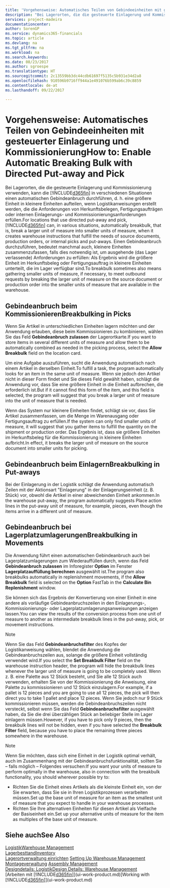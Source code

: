 ```yaml
---
title: 'Vorgehensweise: Automatisches Teilen von Gebindeeinheiten mit gesteuerter Einlagerung und Kommissionierung | Microsoft Docs'
description: "Bei Lagerorten, die die gesteuerte Einlagerung und Kommissionierung verwenden, können Sie eine größere Einheit in kleinere Einheiten aufteilen, wenn Logistikanweisungen erstellt werden, die die Anforderungen von Herkunftsbelegen, Fertigungsaufträgen oder internen Einlagerungs- und Kommissionierungsanforderungen erfüllen."
services: project-madeira
documentationcenter: 
author: SorenGP
ms.service: dynamics365-financials
ms.topic: article
ms.devlang: na
ms.tgt_pltfrm: na
ms.workload: na
ms.search.keywords: 
ms.date: 08/23/2017
ms.author: sgroespe
ms.translationtype: HT
ms.sourcegitcommit: 2c13559bb3dc44cdb61697f5135c5b931e34d2a8
ms.openlocfilehash: 910596b9716ff944a1e491076b599ab6c39c8859
ms.contentlocale: de-at
ms.lasthandoff: 09/22/2017

---
```

# <a name="how-to-enable-automatic-breaking-bulk-with-directed-put-away-and-pick"></a><span data-ttu-id="97c2f-103">Vorgehensweise: Automatisches Teilen von Gebindeeinheiten mit gesteuerter Einlagerung und Kommissionierung</span><span class="sxs-lookup"><span data-stu-id="97c2f-103">How to: Enable Automatic Breaking Bulk with Directed Put-away and Pick</span></span>
<span data-ttu-id="97c2f-104">Bei Lagerorten, die die gesteuerte Einlagerung und Kommissionierung verwenden, kann die [!INCLUDE[d365fin](includes/d365fin_md.md)] in verschiedenen Situationen einen automatischen Gebindeanbruch durchführen, d. h. eine größere Einheit in kleinere Einheiten aufteilen, wenn Logistikanweisungen erstellt werden, die die Anforderungen von Herkunftsbelegen, Fertigungsaufträgen oder internen Einlagerungs- und Kommissionierungsanforderungen erfüllen.</span><span class="sxs-lookup"><span data-stu-id="97c2f-104">For locations that use directed put-away and pick, [!INCLUDE[d365fin](includes/d365fin_md.md)] can, in various situations, automatically breakbulk, that is, break a larger unit of measure into smaller units of measure, when it creates warehouse instructions that fulfill the needs of source documents, production orders, or internal picks and put-aways.</span></span> <span data-ttu-id="97c2f-105">Einen Gebindeanbruch durchzuführen, bedeutet manchmal auch, kleinere Einheiten zusammenzufassen, falls dies notwendig ist, um ausgehende (das Lager verlassende) Anforderungen zu erfüllen: Als Ergebnis wird die größere Einheit im Herkunftsbeleg oder Fertigungsauftrag in kleinere Einheiten unterteilt, die im Lager verfügbar sind.</span><span class="sxs-lookup"><span data-stu-id="97c2f-105">To breakbulk sometimes also means gathering smaller units of measure, if necessary, to meet outbound requests by breaking the larger unit of measure on the source document or production order into the smaller units of measure that are available in the warehouse.</span></span>   

## <a name="breakbulking-in-picks"></a><span data-ttu-id="97c2f-106">Gebindeanbruch beim Kommissionieren</span><span class="sxs-lookup"><span data-stu-id="97c2f-106">Breakbulking in Picks</span></span>  
<span data-ttu-id="97c2f-107">Wenn Sie Artikel in unterschiedlichen Einheiten lagern möchten und der Anwendung erlauben, diese beim Kommissionieren zu kombinieren, wählen Sie das Feld **Gebindeanbruch zulassen** der Lagerortkarte.</span><span class="sxs-lookup"><span data-stu-id="97c2f-107">If you want to store items in several different units of measure and allow them to be automatically combined as needed in the picking process, select the **Allow Breakbulk** field on the location card.</span></span>  

<span data-ttu-id="97c2f-108">Um eine Aufgabe auszuführen, sucht die Anwendung automatisch nach einem Artikel in derselben Einheit.</span><span class="sxs-lookup"><span data-stu-id="97c2f-108">To fulfill a task, the program automatically looks for an item in the same unit of measure.</span></span> <span data-ttu-id="97c2f-109">Wenn sie jedoch den Artikel nicht in dieser Form findet und Sie dieses Feld gewählt haben, schlägt die Anwendung vor, dass Sie eine größere Einheit in die Einheit aufbrechen, die erforderlich ist.</span><span class="sxs-lookup"><span data-stu-id="97c2f-109">But if it cannot find this form of the item, and this field is selected, the program will suggest that you break a larger unit of measure into the unit of measure that is needed.</span></span>  

<span data-ttu-id="97c2f-110">Wenn das System nur kleinere Einheiten findet, schlägt sie vor, dass Sie Artikel zusammenfassen, um die Menge im Warenausgang oder Fertigungsauftrag zu erfüllen.</span><span class="sxs-lookup"><span data-stu-id="97c2f-110">If the system can only find smaller units of measure, it will suggest that you gather items to fulfill the quantity on the shipment or production order.</span></span> <span data-ttu-id="97c2f-111">Das Ergebnis ist, dass sie größere Einheiten im Herkunftsbeleg für die Kommissionierung in kleinere Einheiten aufbricht.</span><span class="sxs-lookup"><span data-stu-id="97c2f-111">In effect, it breaks the larger unit of measure on the source document into smaller units for picking.</span></span>  

## <a name="breakbulking-in-put-aways"></a><span data-ttu-id="97c2f-112">Gebindeanbruch beim Einlagern</span><span class="sxs-lookup"><span data-stu-id="97c2f-112">Breakbulking in Put-aways</span></span>  
<span data-ttu-id="97c2f-113">Bei der Einlagerung in der Logistik schlägt die Anwendung automatisch Zeilen mit der Aktionsart "Einlagerung" in der Einlagerungseinheit (z. B. Stück) vor, obwohl die Artikel in einer abweichenden Einheit ankommen.</span><span class="sxs-lookup"><span data-stu-id="97c2f-113">In the warehouse put-away, the program automatically suggests Place action lines in the put-away unit of measure, for example, pieces, even though the items arrive in a different unit of measure.</span></span>  

## <a name="breakbulking-in-movements"></a><span data-ttu-id="97c2f-114">Gebindeanbruch bei Lagerplatzumlagerungen</span><span class="sxs-lookup"><span data-stu-id="97c2f-114">Breakbulking in Movements</span></span>  
<span data-ttu-id="97c2f-115">Die Anwendung führt einen automatischen Gebindeanbruch auch bei Lagerplatzumlagerungen zum Wiederauffüllen durch, wenn das Feld **Gebindeanbruch zulassen** im Inforegister **Option** im Fenster **Lagerplatzauffüllung berechnen** ausgewählt ist.</span><span class="sxs-lookup"><span data-stu-id="97c2f-115">The program also breakbulks automatically in replenishment movements, if the **Allow Breakbulk** field is selected on the **Option** FastTab in the **Calculate Bin Replenishment** window.</span></span>  

<span data-ttu-id="97c2f-116">Sie können sich das Ergebnis der Konvertierung von einer Einheit in eine andere als vorläufige Gebindeanbruchszeilen in den Einlagerungs-, Kommissionierungs- oder Lagerplatzumlagerungsanweisungen anzeigen lassen.</span><span class="sxs-lookup"><span data-stu-id="97c2f-116">You can view the results of the conversion process from one unit of measure to another as intermediate breakbulk lines in the put-away, pick, or movement instructions.</span></span>  

> [!NOTE]  
>  <span data-ttu-id="97c2f-117">Wenn Sie das Feld **Gebindeanbruchsfilter** des Kopfes der Logistikanweisung wählen, blendet die Anwendung die Gebindeanbruchszeilen aus, solange die größere Einheit vollständig verwendet wird.</span><span class="sxs-lookup"><span data-stu-id="97c2f-117">If you select the **Set Breakbulk Filter** field on the warehouse instruction header, the program will hide the breakbulk lines whenever the larger unit of measure is going to be completely used.</span></span> <span data-ttu-id="97c2f-118">Wenn z. B. eine Palette aus 12 Stück besteht, und Sie alle 12 Stück auch verwenden, erhalten Sie von der Kommissionierung die Anweisung, eine Palette zu kommissionieren und 12 Stück einzulagern.</span><span class="sxs-lookup"><span data-stu-id="97c2f-118">For example, if a pallet is 12 pieces and you are going to use all 12 pieces, the pick will then direct you to take 1 pallet and place 12 pieces.</span></span> <span data-ttu-id="97c2f-119">Wenn Sie jedoch nur 9 Stück kommissionieren müssen, werden die Gebindeanbruchszeilen nicht versteckt, selbst wenn Sie das Feld **Gebindeanbruchsfilter** ausgewählt haben, da Sie die drei überzähligen Stück an beliebiger Stelle im Lager einlagern müssen.</span><span class="sxs-lookup"><span data-stu-id="97c2f-119">However, if you have to pick only 9 pieces, then the breakbulk lines will not be hidden, even if you have selected the **Breakbulk Filter** field, because you have to place the remaining three pieces somewhere in the warehouse.</span></span>  

> [!NOTE]  
>  <span data-ttu-id="97c2f-120">Wenn Sie möchten, dass sich eine Einheit in der Logistik optimal verhält, auch im Zusammenhang mit der Gebindeanbruchsfunktionalität, sollten Sie – falls möglich – Folgendes versuchen:</span><span class="sxs-lookup"><span data-stu-id="97c2f-120">If you want your units of measure to perform optimally in the warehouse, also in connection with the breakbulk functionality, you should wherever possible try to:</span></span>  
>   
> - <span data-ttu-id="97c2f-121">Richten Sie die Einheit eines Artikels als die kleinste Einheit ein, von der Sie erwarten, dass Sie sie in Ihren Logistikprozessen verarbeiten müssen.</span><span class="sxs-lookup"><span data-stu-id="97c2f-121">Set up the base unit of measure for an item as the smallest unit of measure that you expect to handle in your warehouse processes.</span></span>  
> - <span data-ttu-id="97c2f-122">Richten Sie Ihre alternativen Einheiten für diesen Artikel als Vielfache der Basiseinheit ein.</span><span class="sxs-lookup"><span data-stu-id="97c2f-122">Set up your alternative units of measure for the item as multiples of the base unit of measure.</span></span>  

## <a name="see-also"></a><span data-ttu-id="97c2f-123">Siehe auch</span><span class="sxs-lookup"><span data-stu-id="97c2f-123">See Also</span></span>  
[<span data-ttu-id="97c2f-124">Logistik</span><span class="sxs-lookup"><span data-stu-id="97c2f-124">Warehouse Management</span></span>](warehouse-manage-warehouse.md)  
[<span data-ttu-id="97c2f-125">Lagerbesttand</span><span class="sxs-lookup"><span data-stu-id="97c2f-125">Inventory</span></span>](inventory-manage-inventory.md)  
<span data-ttu-id="97c2f-126">[Lagerortverwaltung einrichten](warehouse-setup-warehouse.md)   </span><span class="sxs-lookup"><span data-stu-id="97c2f-126">[Setting Up Warehouse Management](warehouse-setup-warehouse.md)   </span></span>  
<span data-ttu-id="97c2f-127">[Montageverwaltung](assembly-assemble-items.md)  </span><span class="sxs-lookup"><span data-stu-id="97c2f-127">[Assembly Management](assembly-assemble-items.md)  </span></span>  
[<span data-ttu-id="97c2f-128">Designdetails: Logistik</span><span class="sxs-lookup"><span data-stu-id="97c2f-128">Design Details: Warehouse Management</span></span>](design-details-warehouse-management.md)  
<span data-ttu-id="97c2f-129">[Arbeiten mit [!INCLUDE[d365fin](includes/d365fin_md.md)]](ui-work-product.md)</span><span class="sxs-lookup"><span data-stu-id="97c2f-129">[Working with [!INCLUDE[d365fin](includes/d365fin_md.md)]](ui-work-product.md)</span></span>  

